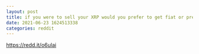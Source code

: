 ```yaml
--- 
layout: post 
title: if you were to sell your XRP would you prefer to get fiat or precious metals? 
date: 2021-06-23 1624513338 
categories: reddit 
--- 
```

https://redd.it/o6ulai